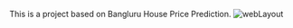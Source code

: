 This is a project based on Bangluru House Price Prediction.
![webLayout](https://user-images.githubusercontent.com/60252526/110582199-b32dec80-8120-11eb-9080-5468a8219606.PNG)
